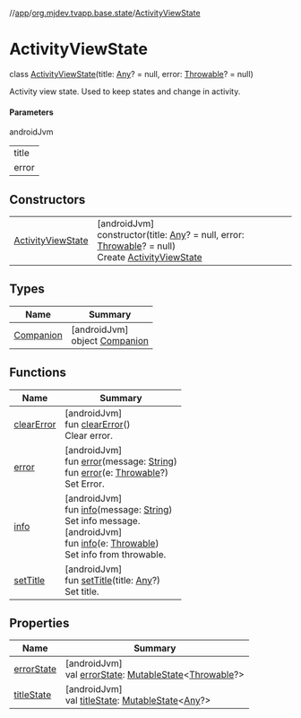 //[app](../../../index.md)/[org.mjdev.tvapp.base.state](../index.md)/[ActivityViewState](index.md)

# ActivityViewState

class [ActivityViewState](index.md)(title: [Any](https://kotlinlang.org/api/latest/jvm/stdlib/kotlin/-any/index.html)? = null, error: [Throwable](https://kotlinlang.org/api/latest/jvm/stdlib/kotlin/-throwable/index.html)? = null)

Activity view state. Used to keep states and change in activity.

#### Parameters

androidJvm

| |
|---|
| title |
| error |

## Constructors

| | |
|---|---|
| [ActivityViewState](-activity-view-state.md) | [androidJvm]<br>constructor(title: [Any](https://kotlinlang.org/api/latest/jvm/stdlib/kotlin/-any/index.html)? = null, error: [Throwable](https://kotlinlang.org/api/latest/jvm/stdlib/kotlin/-throwable/index.html)? = null)<br>Create [ActivityViewState](index.md) |

## Types

| Name | Summary |
|---|---|
| [Companion](-companion/index.md) | [androidJvm]<br>object [Companion](-companion/index.md) |

## Functions

| Name | Summary |
|---|---|
| [clearError](clear-error.md) | [androidJvm]<br>fun [clearError](clear-error.md)()<br>Clear error. |
| [error](error.md) | [androidJvm]<br>fun [error](error.md)(message: [String](https://kotlinlang.org/api/latest/jvm/stdlib/kotlin/-string/index.html))<br>fun [error](error.md)(e: [Throwable](https://kotlinlang.org/api/latest/jvm/stdlib/kotlin/-throwable/index.html)?)<br>Set Error. |
| [info](info.md) | [androidJvm]<br>fun [info](info.md)(message: [String](https://kotlinlang.org/api/latest/jvm/stdlib/kotlin/-string/index.html))<br>Set info message.<br>[androidJvm]<br>fun [info](info.md)(e: [Throwable](https://kotlinlang.org/api/latest/jvm/stdlib/kotlin/-throwable/index.html))<br>Set info from throwable. |
| [setTitle](set-title.md) | [androidJvm]<br>fun [setTitle](set-title.md)(title: [Any](https://kotlinlang.org/api/latest/jvm/stdlib/kotlin/-any/index.html)?)<br>Set title. |

## Properties

| Name | Summary |
|---|---|
| [errorState](error-state.md) | [androidJvm]<br>val [errorState](error-state.md): [MutableState](https://developer.android.com/reference/kotlin/androidx/compose/runtime/MutableState.html)&lt;[Throwable](https://kotlinlang.org/api/latest/jvm/stdlib/kotlin/-throwable/index.html)?&gt; |
| [titleState](title-state.md) | [androidJvm]<br>val [titleState](title-state.md): [MutableState](https://developer.android.com/reference/kotlin/androidx/compose/runtime/MutableState.html)&lt;[Any](https://kotlinlang.org/api/latest/jvm/stdlib/kotlin/-any/index.html)?&gt; |
